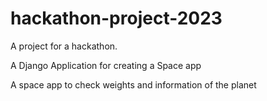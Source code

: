 # hackathon-project-2023
A project for a hackathon.

A Django Application for creating a Space app

A space app to check weights and information of the planet
